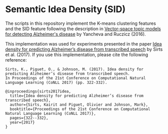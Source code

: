 # Semantic Idea Density (SID)

The scripts in this repository implement the K-means clustering features and the SID feature
following the description in [Vector-space topic models for detecting Alzheimer's disease](https://www.aclweb.org/anthology/P16-1221.pdf) by Yancheva and Ruczicz (2016).

This implementation was used for experiments presented in the paper [Idea density for predicting Alzheimer’s disease from transcribed speech](https://www.aclweb.org/anthology/K17-1033.pdf) by Sirts et al. (2017). If you use this implementation, please cite the following reference:


    Sirts, K., Piguet, O., & Johnson, M. (2017). Idea density for predicting Alzheimer’s disease from transcribed speech. 
    In Proceedings of the 21st Conference on Computational Natural Language Learning (CoNLL 2017) (pp. 322-332).

    @inproceedings{sirts2017idea,
      title={Idea density for predicting Alzheimer’s disease from transcribed speech},
      author={Sirts, Kairit and Piguet, Olivier and Johnson, Mark},
      booktitle={Proceedings of the 21st Conference on Computational Natural Language Learning (CoNLL 2017)},
      pages={322--332},
      year={2017}
    }
